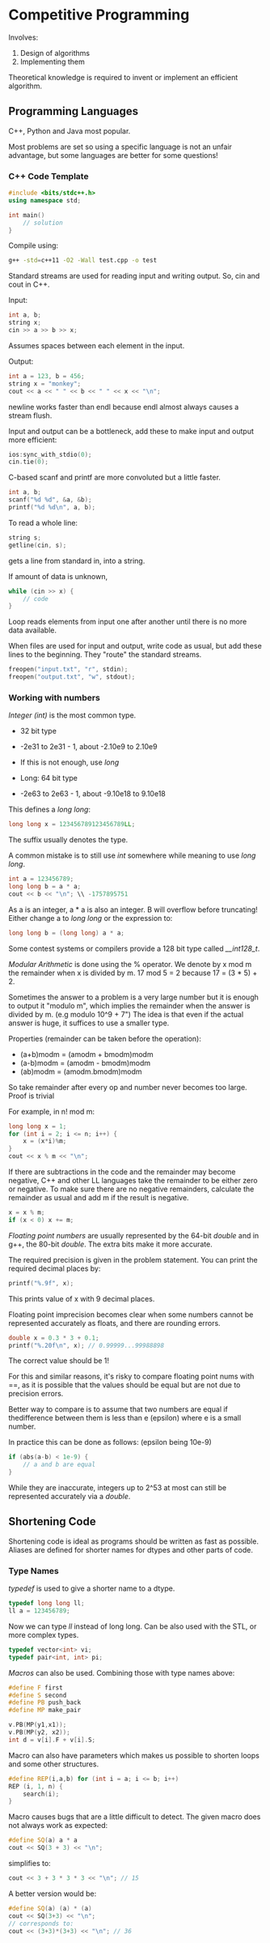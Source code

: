 # Competitive Programming

Involves:
1. Design of algorithms
2. Implementing them

Theoretical knowledge is required to invent or implement an efficient algorithm.

## Programming Languages

C++, Python and Java most popular.

Most problems are set so using a specific language is not an unfair advantage, but some languages are better for some questions!

### C++ Code Template
```c++
#include <bits/stdc++.h>
using namespace std;

int main()
    // solution
}
```

Compile using:

```bash
g++ -std=c++11 -O2 -Wall test.cpp -o test
```

Standard streams are used for reading input and writing output.
So, cin and cout in C++.

Input:
```c++
int a, b;
string x;
cin >> a >> b >> x;
```
Assumes spaces between each element in the input.

Output:

```c++
int a = 123, b = 456;
string x = "monkey";
cout << a << " " << b << " " << x << "\n";
```

newline works faster than endl because endl almost always causes a stream flush.

Input and output can be a bottleneck, add these to make input and output more efficient:

```c++
ios:sync_with_stdio(0);
cin.tie(0);
```

C-based scanf and printf are more convoluted but a little faster.

```c++
int a, b;
scanf("%d %d", &a, &b);
printf("%d %d\n", a, b);
```

To read a whole line:

```c++
string s;
getline(cin, s);
```
gets a line from standard in, into a string.

If amount of data is unknown,

```c++
while (cin >> x) {
    // code
}
```
Loop reads elements from input one after another until there is no more data available.

When files are used for input and output, write code as usual, but add these lines to the beginning. They "route" the standard streams.

```c++
freopen("input.txt", "r", stdin);
freopen("output.txt", "w", stdout);
```

### Working with numbers

*Integer (int)* is the most common type.

* 32 bit type
* -2e31 to 2e31 - 1, about -2.10e9 to 2.10e9
* If this is not enough, use *long*

* Long: 64 bit type
* -2e63 to 2e63 - 1, about -9.10e18 to 9.10e18

This defines a *long long*:
```c++
long long x = 123456789123456789LL;
```
The suffix usually denotes the type.

A common mistake is to still use *int* somewhere while meaning to use *long long*.

```c++
int a = 123456789;
long long b = a * a;
cout << b << "\n"; \\ -1757895751
```

As a is an integer, a * a is also an integer. B will overflow before
truncating! Either change a to *long long* or the expression to:
```c++
long long b = (long long) a * a;
```

Some contest systems or compilers provide a 128 bit type called *__int128_t*.

*Modular Arithmetic* is done using the % operator.
We denote by x mod m the remainder when x is divided by m.
17 mod 5 = 2 because 17 = (3 * 5) + 2.

Sometimes the answer to a problem is a very large number but it is enough to output it "modulo m", which implies the remainder when the answer is divided by m. (e.g modulo 10^9 + 7")
The idea is that even if the actual answer is huge, it suffices to use a smaller type.

Properties (remainder can be taken before the operation):
- (a+b)modm = (amodm + bmodm)modm
- (a-b)modm = (amodm - bmodm)modm
- (ab)modm = (amodm.bmodm)modm

So take remainder after every op and number never becomes too large. Proof is trivial

For example, in n! mod m:

```c++
long long x = 1;
for (int i = 2; i <= n; i++) {
    x = (x*i)%m;
}
cout << x % m << "\n";
```
If there are subtractions in the code and the remainder may become negative, C++ and other LL languages take the remainder to be either zero or negative.
To make sure there are no negative remainders, calculate the remainder as usual and add m if the result is negative.
```c++
x = x % m;
if (x < 0) x += m;
```

*Floating point numbers* are usually represented by the 64-bit *double* and in g++, the 80-bit *double*. The extra bits make it more accurate.

The required precision is given in the problem statement.
You can print the required decimal places by:

```c++
printf("%.9f", x);
```

This prints value of x with 9 decimal places.

Floating point imprecision becomes clear when some numbers cannot be represented accurately as floats, and there are rounding errors.

```c++
double x = 0.3 * 3 + 0.1;
printf("%.20f\n", x); // 0.99999...99988898
```

The correct value should be 1!

For this and similar reasons, it's risky to compare floating point nums with ==, as it is possible that the values should be equal but are not due to precision errors.

Better way to compare is to assume that two numbers are equal if thedifference between them is less than e (epsilon) where e is a small number.

In practice this can be done as follows: (epsilon being 10e-9)
```c++
if (abs(a-b) < 1e-9) {
    // a and b are equal
}
```

While they are inaccurate, integers up to 2^53 at most can still be represented accurately via a *double*.

## Shortening Code

Shortening code is ideal as programs should be written as fast as possible. Aliases are defined for shorter names for dtypes and other parts of code.

### Type Names

*typedef* is used to give a shorter name to a dtype.

```c++
typedef long long ll;
ll a = 123456789;
```

Now we can type *ll* instead of long long.
Can be also used with the STL, or more complex types.

```c++
typedef vector<int> vi;
typedef pair<int, int> pi;
```

*Macros* can also be used. Combining those with type names above:

```c++
#define F first
#define S second
#define PB push_back
#define MP make_pair

v.PB(MP(y1,x1));
v.PB(MP(y2, x2));
int d = v[i].F + v[i].S;
```

Macro can also have parameters which makes us possible to shorten loops and some other structures.

```c++
#define REP(i,a,b) for (int i = a; i <= b; i++)
REP (i, 1, n) {
    search(i);
}
```

Macro causes bugs that are a little difficult to detect.
The given macro does not always work as expected:

```c++
#define SQ(a) a * a
cout << SQ(3 + 3) << "\n";
```

simplifies to:

```c++
cout << 3 + 3 * 3 * 3 << "\n"; // 15
```

A better version would be:

```c++
#define SQ(a) (a) * (a)
cout << SQ(3+3) << "\n";
// corresponds to:
cout << (3+3)*(3+3) << "\n"; // 36
```
